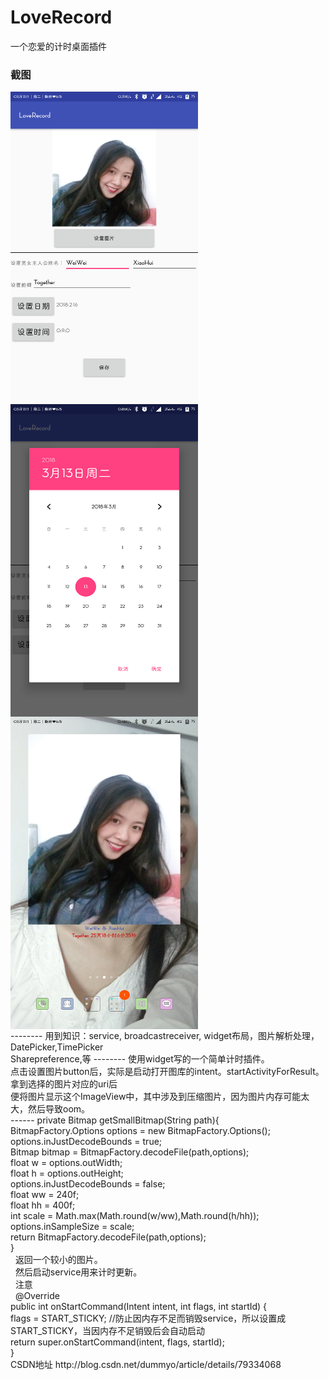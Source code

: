 # LoveRecord
一个恋爱的计时桌面插件<br>
<h3>截图</h3>
 <img src="/src/mainset.png" width = "300" height = "500" alt="主界面" align=left />
 <img src="/src/date.png" width = "300" height = "500" alt="设置日期" align=left />
  <img src="/src/desktop.png" width = "300" height = "500" alt="桌面效果" align=center />
<br>
--------
用到知识：service, broadcastreceiver, widget布局，图片解析处理，DatePicker,TimePicker<br>
Sharepreference,等
--------
使用widget写的一个简单计时插件。<br>
点击设置图片button后，实际是启动打开图库的intent。startActivityForResult。拿到选择的图片对应的uri后<br>
便将图片显示这个ImageView中，其中涉及到压缩图片，因为图片内存可能太大，然后导致oom。<br>
------
 private Bitmap getSmallBitmap(String path){<br>
        BitmapFactory.Options options = new BitmapFactory.Options();<br>
        options.inJustDecodeBounds = true;<br>
        Bitmap bitmap = BitmapFactory.decodeFile(path,options);<br>
        float w = options.outWidth;<br>
        float h = options.outHeight;<br>
        options.inJustDecodeBounds = false;<br>
        float ww = 240f;<br>
        float hh = 400f;<br>
        int scale = Math.max(Math.round(w/ww),Math.round(h/hh));<br>
        options.inSampleSize = scale;<br>
        return BitmapFactory.decodeFile(path,options);<br>
    }<br>
   返回一个较小的图片。<br>
   然后启动service用来计时更新。<br>
   注意<br>
   @Override<br>
public int onStartCommand(Intent intent, int flags, int startId) {<br>
flags = START_STICKY; //防止因内存不足而销毁service，所以设置成START_STICKY，当因内存不足销毁后会自动启动<br>
return super.onStartCommand(intent, flags, startId);<br>
}
<br>
CSDN地址  http://blog.csdn.net/dummyo/article/details/79334068
